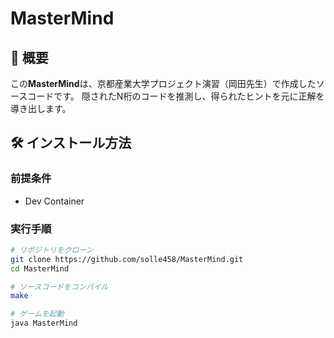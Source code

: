 # MasterMind

## 📘 概要

この**MasterMind**は、京都産業大学プロジェクト演習（岡田先生）で作成したソースコードです。
隠されたN桁のコードを推測し、得られたヒントを元に正解を導き出します。

## 🛠️ インストール方法

### 前提条件

- Dev Container

### 実行手順

```bash
# リポジトリをクローン
git clone https://github.com/solle458/MasterMind.git
cd MasterMind

# ソースコードをコンパイル
make

# ゲームを起動
java MasterMind
```
